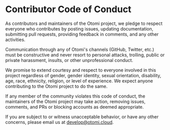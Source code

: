 # Contributor Code of Conduct

As contributors and maintainers of the Otomi project, we pledge to respect everyone who contributes by posting issues, updating documentation, submitting pull requests, providing feedback in comments, and any other activities.

Communication through any of Otomi's channels (GitHub, Twitter, etc.) must be constructive and never resort to personal attacks, trolling, public or private harassment, insults, or other unprofessional conduct.

We promise to extend courtesy and respect to everyone involved in this project regardless of gender, gender identity, sexual orientation, disability, age, race, ethnicity, religion, or level of experience. We expect anyone contributing to the Otomi project to do the same.

If any member of the community violates this code of conduct, the maintainers of the Otomi project may take action, removing issues, comments, and PRs or blocking accounts as deemed appropriate.

If you are subject to or witness unacceptable behavior, or have any other concerns, please email us at [develop@otomi.cloud](mailto:develop@otomi.cloud).

